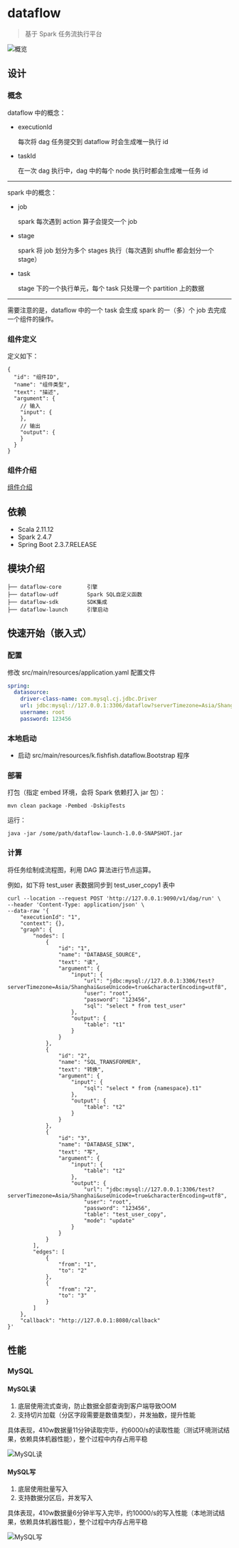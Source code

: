 # dataflow

> 基于 Spark 任务流执行平台

![概览](docs/overview.svg)

## 设计

### 概念

dataflow 中的概念：

- executionId

  每次将 dag 任务提交到 dataflow 时会生成唯一执行 id

- taskId

  在一次 dag 执行中，dag 中的每个 node 执行时都会生成唯一任务 id

---

spark 中的概念：

- job

  spark 每次遇到 action 算子会提交一个 job

- stage

  spark 将 job 划分为多个 stages 执行（每次遇到 shuffle 都会划分一个 stage）

- task

  stage 下的一个执行单元，每个 task 只处理一个 partition 上的数据

--- 

需要注意的是，dataflow 中的一个 task 会生成 spark 的一（多）个 job 去完成一个组件的操作。

### 组件定义

定义如下：

```json5
{
  "id": "组件ID",
  "name": "组件类型",
  "text": "描述",
  "argument": {
    // 输入
    "input": {
    },
    // 输出
    "output": {
    }
  }
}
```

### 组件介绍

[组件介绍](./component-introduction.md)

## 依赖

- Scala 2.11.12
- Spark 2.4.7
- Spring Boot 2.3.7.RELEASE

## 模块介绍

```text
├── dataflow-core        引擎
├── dataflow-udf         Spark SQL自定义函数
├── dataflow-sdk         SDK集成
├── dataflow-launch      引擎启动
```

## 快速开始（嵌入式）

### 配置

修改 src/main/resources/application.yaml 配置文件

```yaml
spring:
  datasource:
    driver-class-name: com.mysql.cj.jdbc.Driver
    url: jdbc:mysql://127.0.0.1:3306/dataflow?serverTimezone=Asia/Shanghai&useUnicode=true&characterEncoding=utf8
    username: root
    password: 123456
```

### 本地启动

- 启动 src/main/resources/k.fishfish.dataflow.Bootstrap 程序

### 部署

打包（指定 embed 环境，会将 Spark 依赖打入 jar 包）：

```shell
mvn clean package -Pembed -DskipTests
```

运行：

```shell
java -jar /some/path/dataflow-launch-1.0.0-SNAPSHOT.jar
```

### 计算

将任务绘制成流程图，利用 DAG 算法进行节点运算。

例如，如下将 test_user 表数据同步到 test_user_copy1 表中

```curl
curl --location --request POST 'http://127.0.0.1:9090/v1/dag/run' \
--header 'Content-Type: application/json' \
--data-raw '{
    "executionId": "1",
    "context": {},
    "graph": {
        "nodes": [
            {
                "id": "1",
                "name": "DATABASE_SOURCE",
                "text": "读",
                "argument": {
                    "input": {
                        "url": "jdbc:mysql://127.0.0.1:3306/test?serverTimezone=Asia/Shanghai&useUnicode=true&characterEncoding=utf8",
                        "user": "root",
                        "password": "123456",
                        "sql": "select * from test_user"
                    },
                    "output": {
                        "table": "t1"
                    }
                }
            },
            {
                "id": "2",
                "name": "SQL_TRANSFORMER",
                "text": "转换",
                "argument": {
                    "input": {
                        "sql": "select * from {namespace}.t1"
                    },
                    "output": {
                        "table": "t2"
                    }
                }
            },
            {
                "id": "3",
                "name": "DATABASE_SINK",
                "text": "写",
                "argument": {
                    "input": {
                        "table": "t2"
                    },
                    "output": {
                        "url": "jdbc:mysql://127.0.0.1:3306/test?serverTimezone=Asia/Shanghai&useUnicode=true&characterEncoding=utf8",
                        "user": "root",
                        "password": "123456",
                        "table": "test_user_copy",
                        "mode": "update"
                    }
                }
            }
        ],
        "edges": [
            {
                "from": "1",
                "to": "2"
            },
            {
                "from": "2",
                "to": "3"
            }
        ]
    },
    "callback": "http://127.0.0.1:8080/callback"
}'
```

## 性能

### MySQL

#### MySQL读

1. 底层使用流式查询，防止数据全部查询到客户端导致OOM
1. 支持切片加载（分区字段需要是数值类型），并发抽数，提升性能

具体表现，410w数据量11分钟读取完毕，约6000/s的读取性能（测试环境测试结果，依赖具体机器性能），整个过程中内存占用平稳

![MySQL读](docs/1.png)

#### MySQL写

1. 底层使用批量写入
1. 支持数据分区后，并发写入

具体表现，410w数据量6分钟半写入完毕，约10000/s的写入性能（本地测试结果，依赖具体机器性能），整个过程中内存占用平稳

![MySQL写](docs/2.png)
